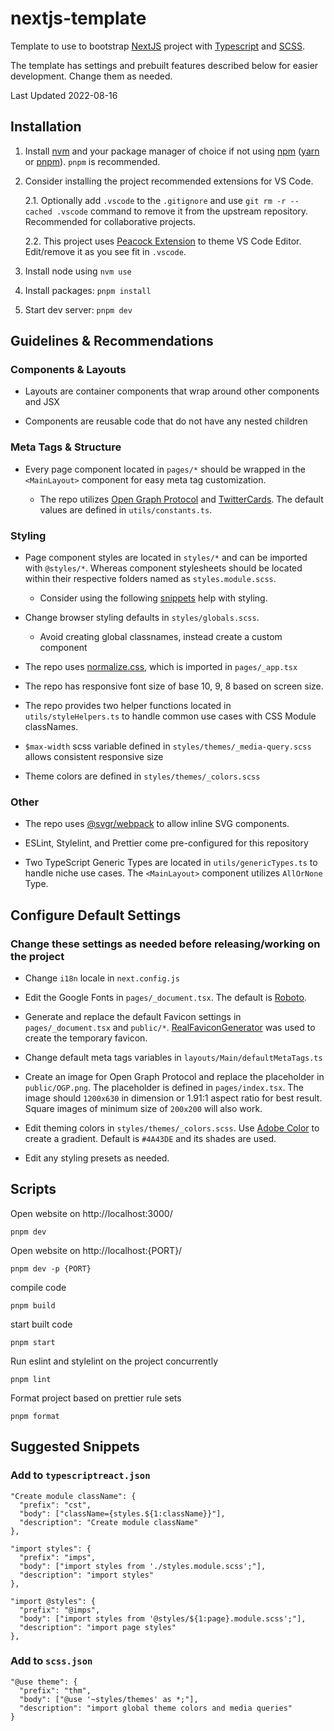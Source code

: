 # nextjs-template

Template to use to bootstrap [NextJS](https://nextjs.org/) project with [Typescript](https://www.typescriptlang.org/) and [SCSS](https://sass-lang.com/).

The template has settings and prebuilt features described below for easier development. Change them as needed.

Last Updated 2022-08-16

## Installation

1. Install [nvm](https://github.com/nvm-sh/nvm) and your package manager of choice if not using [npm](https://nodejs.org/en/) ([yarn](https://classic.yarnpkg.com/) or [pnpm](https://pnpm.io/installation)). `pnpm` is recommended.

2. Consider installing the project recommended extensions for VS Code.

   2.1. Optionally add `.vscode` to the `.gitignore` and use `git rm -r --cached .vscode` command to remove it from the upstream repository. Recommended for collaborative projects.

   2.2. This project uses [Peacock Extension](https://marketplace.visualstudio.com/items?itemName=johnpapa.vscode-peacock) to theme VS Code Editor. Edit/remove it as you see fit in `.vscode`.

3. Install node using `nvm use`

4. Install packages: `pnpm install`

5. Start dev server: `pnpm dev`

## Guidelines & Recommendations

### Components & Layouts

- Layouts are container components that wrap around other components and JSX

- Components are reusable code that do not have any nested children

### Meta Tags & Structure

- Every page component located in `pages/*` should be wrapped in the `<MainLayout>` component for easy meta tag customization.

  - The repo utilizes [Open Graph Protocol](https://opengraphprotocol.org/) and [TwitterCards](https://developer.twitter.com/en/docs/twitter-for-websites/cards/overview/abouts-cards). The default values are defined in `utils/constants.ts`.

### Styling

- Page component styles are located in `styles/*` and can be imported with `@styles/*`. Whereas component stylesheets should be located within their respective folders named as `styles.module.scss`.

  - Consider using the following [snippets](#suggested-snippets) help with styling.

- Change browser styling defaults in `styles/globals.scss`.

  - Avoid creating global classnames, instead create a custom component

- The repo uses [normalize.css](https://www.npmjs.com/package/normalize.css), which is imported in `pages/_app.tsx`

- The repo has responsive font size of base 10, 9, 8 based on screen size.

- The repo provides two helper functions located in `utils/styleHelpers.ts` to handle common use cases with CSS Module classNames.

- `$max-width` scss variable defined in `styles/themes/_media-query.scss` allows consistent responsive size

- Theme colors are defined in `styles/themes/_colors.scss`

### Other

- The repo uses [@svgr/webpack](https://www.npmjs.com/package/@svgr/webpack) to allow inline SVG components.

- ESLint, Stylelint, and Prettier come pre-configured for this repository

- Two TypeScript Generic Types are located in `utils/genericTypes.ts` to handle niche use cases. The `<MainLayout>` component utilizes `AllOrNone` Type.

## Configure Default Settings

### Change these settings as needed before releasing/working on the project

- Change `i18n` locale in `next.config.js`

- Edit the Google Fonts in `pages/_document.tsx`. The default is [Roboto](https://fonts.google.com/specimen/Roboto).

- Generate and replace the default Favicon settings in `pages/_document.tsx` and `public/*`. [RealFaviconGenerator](https://realfavicongenerator.net) was used to create the temporary favicon.

- Change default meta tags variables in `layouts/Main/defaultMetaTags.ts`

- Create an image for Open Graph Protocol and replace the placeholder in `public/OGP.png`. The placeholder is defined in `pages/index.tsx`. The image should `1200x630` in dimension or 1.91:1 aspect ratio for best result. Square images of minimum size of `200x200` will also work.

- Edit theming colors in `styles/themes/_colors.scss`. Use [Adobe Color](https://color.adobe.com/) to create a gradient. Default is `#4A43DE` and its shades are used.

- Edit any styling presets as needed.

## Scripts

Open website on http://localhost:3000/

```
pnpm dev
```

Open website on http://localhost:{PORT}/

```
pnpm dev -p {PORT}
```

compile code

```
pnpm build
```

start built code

```
pnpm start
```

Run eslint and stylelint on the project concurrently

```
pnpm lint
```

Format project based on prettier rule sets

```
pnpm format
```

## Suggested Snippets

### Add to `typescriptreact.json`

```
"Create module className": {
  "prefix": "cst",
  "body": ["className={styles.${1:className}}"],
  "description": "Create module className"
},

"import styles": {
  "prefix": "imps",
  "body": ["import styles from './styles.module.scss';"],
  "description": "import styles"
},

"import @styles": {
  "prefix": "@imps",
  "body": ["import styles from '@styles/${1:page}.module.scss';"],
  "description": "import page styles"
},
```

### Add to `scss.json`

```
"@use theme": {
  "prefix": "thm",
  "body": ["@use '~styles/themes' as *;"],
  "description": "import global theme colors and media queries"
}
```
